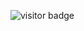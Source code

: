 ![visitor badge](https://visitor-badge.laobi.icu/badge?page_id=merlovelace&left_color=%23EA4C89&right_color=%23F94877) 
